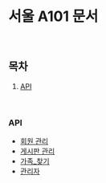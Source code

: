 # 서울 A101 문서

<br>

## 목차

1. [API](#API)

<br>

### API

- [회원 관리](./api/회원_관리.md)
- [게시판 관리](./api/게시판_관리.md)
- [가족_찾기](./api/가족_찾기.md)
- [관리자](./api/관리자.md)
